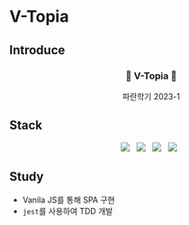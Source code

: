 # V-Topia

## Introduce

<h3 align="center">🎉 V-Topia 🎉</h3>
<p align="center">파란학기 2023-1</p>


## Stack
<p align="center">
<img src="https://img.shields.io/badge/Javascript-F7DF1E?style=for-the-badge&logo=Javascript&logoColor=white"/>&nbsp;&nbsp;
<img src="https://img.shields.io/badge/vite-646CFF?style=for-the-badge&logo=vite&logoColor=white"/>&nbsp;&nbsp;
<img src="https://img.shields.io/badge/vercel-000000?style=for-the-badge&logo=vercel&logoColor=white"/>&nbsp;&nbsp;
<img src="https://img.shields.io/badge/jest-C21325?style=for-the-badge&logo=jest&logoColor=white"/>&nbsp;&nbsp;
</p>

## Study
- Vanila JS를 통해 SPA 구현
- `jest`를 사용하여 TDD 개발